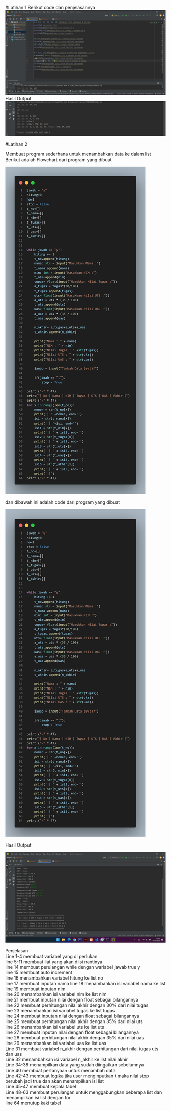 #Latihan 1
Berikut code dan penjelasannya
![Gambar 1](list/tugas1.png)
Hasil Output 
![Gambar 1](list/tugas2.png)

#Latihan 2

Membuat program sederhana untuk menambahkan data ke dalam list<br>
Berikut adalah Flowchart dari program yang dibuat<br>

![Gambar 1](list/code.png)

dan dibawah ini adalah code dari program yang dibuat<br>

![Gambar 1](list/code.png)

Hasil Output<br>

![Gambar 1](list/code.1.png)

Penjelasan<br>
Line 1-4 membuat variabel yang di perlukan <br>
line 5-11 membuat liat yang akan diisi nantinya <br>
line 14 membuat perulangan while dengan wariabel jawab true y <br> 
line 15 membuat auto increment <br>
line 16 menambahkan variabel hitung ke list no <br>
line 17 membuat inputan nama line 18 menambahkan isi variabel nama ke list <br> 
line 19 membuat inputan nim <br>
line 20 menambahkan isi variabel nim ke list nim<br> 
line 21 membuat inputan nilai dengan float sebagai bilangannya <br> 
line 22 membuat perhitungan nilai akhir dengan 30% dari nilai tugas  <br>
line 23 menambahkan isi variabel tugas ke list tugas<br>
line 24 membuat inputan nilai dengan float sebagai bilangannya <br>
line 25 membuat perhitungan nilai akhir dengan 35% dari nilai uts  <br>
line 26 menambahkan isi variabel uts ke list uts<br>
line 27 membuat inputan nilai dengan float sebagai bilangannya <br>
line 28 membuat perhitungan nilai akhir dengan 35% dari nilai uas  <br>
line 29 menambahkan isi variabel uas ke list uas<br>
Line 31 membuat variabel n_akhir dengan perhitungan dari nilai tugas uts dan uas <br>
Line 32 menambahkan isi variabel n_akhir ke list nilai akhir<br>
Line 34-38 menampilkan data yang sudah diingatkan sebelumnya <br>
Line 40 membuat pertanyaan untuk menambah data<br>
Line 42-43 membuat logika jika user menginputkan t maka nilai stop berubah jadi true dan akan menampilkan isi list<br>
Line 45-47 membuat kepala tabel<br>
Line 48-63 membuat perulangan untuk menggabungkan beberapa list dan menampilkan isi list dengan for<br>
line 64 menutup kaki tabel<br>
